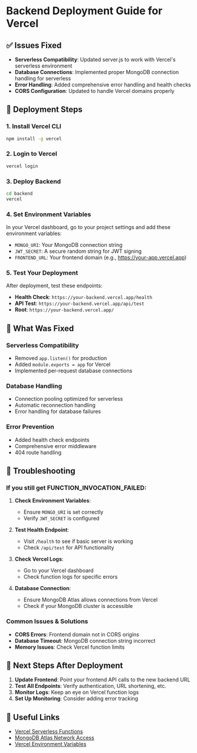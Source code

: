 # Backend Deployment Guide for Vercel

## ✅ **Issues Fixed**

- **Serverless Compatibility**: Updated server.js to work with Vercel's serverless environment
- **Database Connections**: Implemented proper MongoDB connection handling for serverless
- **Error Handling**: Added comprehensive error handling and health checks
- **CORS Configuration**: Updated to handle Vercel domains properly

## 🚀 **Deployment Steps**

### 1. Install Vercel CLI
```bash
npm install -g vercel
```

### 2. Login to Vercel
```bash
vercel login
```

### 3. Deploy Backend
```bash
cd backend
vercel
```

### 4. Set Environment Variables
In your Vercel dashboard, go to your project settings and add these environment variables:

- `MONGO_URI`: Your MongoDB connection string
- `JWT_SECRET`: A secure random string for JWT signing
- `FRONTEND_URL`: Your frontend domain (e.g., https://your-app.vercel.app)

### 5. Test Your Deployment
After deployment, test these endpoints:

- **Health Check**: `https://your-backend.vercel.app/health`
- **API Test**: `https://your-backend.vercel.app/api/test`
- **Root**: `https://your-backend.vercel.app/`

## 🔧 **What Was Fixed**

### **Serverless Compatibility**
- Removed `app.listen()` for production
- Added `module.exports = app` for Vercel
- Implemented per-request database connections

### **Database Handling**
- Connection pooling optimized for serverless
- Automatic reconnection handling
- Error handling for database failures

### **Error Prevention**
- Added health check endpoints
- Comprehensive error middleware
- 404 route handling

## 🚨 **Troubleshooting**

### **If you still get FUNCTION_INVOCATION_FAILED:**

1. **Check Environment Variables**:
   - Ensure `MONGO_URI` is set correctly
   - Verify `JWT_SECRET` is configured

2. **Test Health Endpoint**:
   - Visit `/health` to see if basic server is working
   - Check `/api/test` for API functionality

3. **Check Vercel Logs**:
   - Go to your Vercel dashboard
   - Check function logs for specific errors

4. **Database Connection**:
   - Ensure MongoDB Atlas allows connections from Vercel
   - Check if your MongoDB cluster is accessible

### **Common Issues & Solutions**

- **CORS Errors**: Frontend domain not in CORS origins
- **Database Timeout**: MongoDB connection string incorrect
- **Memory Issues**: Check Vercel function limits

## 📝 **Next Steps After Deployment**

1. **Update Frontend**: Point your frontend API calls to the new backend URL
2. **Test All Endpoints**: Verify authentication, URL shortening, etc.
3. **Monitor Logs**: Keep an eye on Vercel function logs
4. **Set Up Monitoring**: Consider adding error tracking

## 🔗 **Useful Links**

- [Vercel Serverless Functions](https://vercel.com/docs/functions)
- [MongoDB Atlas Network Access](https://docs.atlas.mongodb.com/security-ip-access-list/)
- [Vercel Environment Variables](https://vercel.com/docs/environment-variables)

